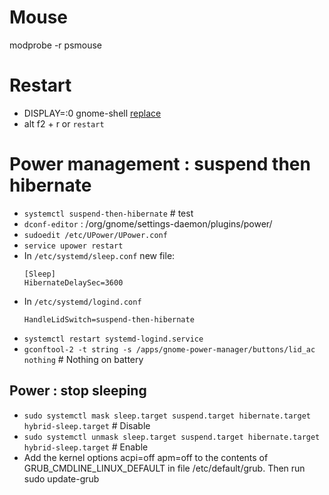 
# Mouse

modprobe -r psmouse

# Restart

* DISPLAY=:0 gnome-shell [replace](--replace)
* alt f2 + r  or `restart`


# Power management : suspend then hibernate

  * `systemctl suspend-then-hibernate` # test
  * `dconf-editor` : /org/gnome/settings-daemon/plugins/power/
  * `sudoedit /etc/UPower/UPower.conf`
  * `service upower restart`
  * In `/etc/systemd/sleep.conf` new file:
    ```
    [Sleep]
    HibernateDelaySec=3600
    ```
  * In `/etc/systemd/logind.conf`
    ```
    HandleLidSwitch=suspend-then-hibernate
    ```
  * `systemctl restart systemd-logind.service`
  * `gconftool-2 -t string -s /apps/gnome-power-manager/buttons/lid_ac nothing` # Nothing on battery


## Power : stop sleeping

  * `sudo systemctl mask sleep.target suspend.target hibernate.target hybrid-sleep.target` # Disable
  * `sudo systemctl unmask sleep.target suspend.target hibernate.target hybrid-sleep.target` # Enable
  * Add the kernel options acpi=off apm=off to the contents of GRUB_CMDLINE_LINUX_DEFAULT in file /etc/default/grub.  Then run sudo update-grub 
